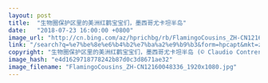 ```yaml
---
layout: post
title:  "生物圈保护区里的美洲红鹳宝宝们，墨西哥尤卡坦半岛"
date:   "2018-07-23 16:00:00 +0800"
image_url: "http://cn.bing.com/az/hprichbg/rb/FlamingoCousins_ZH-CN12160048336_1920x1080.jpg"
link: "/search?q=%e7%be%8e%e6%b4%b2%e7%ba%a2%e9%b9%b3&form=hpcapt&mkt=zh-cn"
copyright: "生物圈保护区里的美洲红鹳宝宝们，墨西哥尤卡坦半岛 (© Claudio Contreras/Minden Pictures)"
image_hash: "e4d1629718778242b87d0c3d8671ae32"
image_filename: "FlamingoCousins_ZH-CN12160048336_1920x1080.jpg"
---
```

